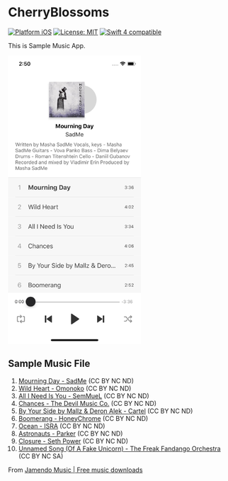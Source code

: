 # CherryBlossoms

[![Platform iOS](https://img.shields.io/badge/platform-iOS-blue.svg?style=flat)]()
[![License: MIT](http://img.shields.io/badge/license-MIT-blue.svg?style=flat)](https://raw.githubusercontent.com/JosephNK/SwiftyIamport/master/LICENSE)
[![Swift 4 compatible](https://img.shields.io/badge/swift4.2-compatible-4BC51D.svg?style=flat)](https://developer.apple.com/swift)

This is Sample Music App.

<img src="https://github.com/JosephNK/CherryBlossoms/blob/master/Screenshot/Simulator%20Screen%20Shot%20-%20iPhone%20X%20-%202019-02-06%20at%2002.50.17.png" width="300" alt="Screenshot">


## Sample Music File 

1. [Mourning Day - SadMe]((https://www.jamendo.com/track/1615623/mourning-day)) (CC BY NC ND)
2. [Wild Heart - Omonoko](https://www.jamendo.com/track/1609779/wild-heart) (CC BY NC ND)
3. [All I Need Is You - SemMueL](https://www.jamendo.com/track/1592741/all-i-need-is-you) (CC BY NC ND)
4. [Chances - The Devil Music Co.](https://www.jamendo.com/track/1586071/chances) (CC BY NC ND)
5. [By Your Side by Mallz & Deron Alek - Cartel](https://www.jamendo.com/track/1593685/by-your-side-by-mallz-and-deron-alek) (CC BY NC ND)
6. [Boomerang - HoneyChrome](https://www.jamendo.com/track/1587578/boomerang) (CC BY NC ND)
7. [Ocean - ISRA](https://www.jamendo.com/track/1596688/ocean) (CC BY NC ND)
8. [Astronauts - Parker](https://www.jamendo.com/track/1585525/astronauts) (CC BY NC ND)
9. [Closure - Seth Power](https://www.jamendo.com/track/1585797/closure) (CC BY NC ND)
10. [Unnamed Song (Of A Fake Unicorn) - The Freak Fandango Orchestra](https://www.jamendo.com/track/1585553/unnamed-song-of-a-fake-unicorn) (CC BY NC SA)

From [Jamendo Music | Free music downloads](https://www.jamendo.com/start)

